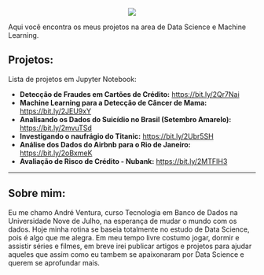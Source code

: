 <p align="center">
  <img src ="https://fontmeme.com/permalink/200514/1aeec56fe0984855673e3428f6009ddd.png">
</p>

Aqui você encontra os meus projetos na area de Data Science e Machine Learning.

## Projetos:
Lista de projetos em Jupyter Notebook:

* **Detecção de Fraudes em Cartões de Crédito:** https://bit.ly/2Qr7Nai
* **Machine Learning para a Detecção de Câncer de Mama:** https://bit.ly/2JEU9xY
* **Analisando os Dados do Suicídio no Brasil (Setembro Amarelo):** https://bit.ly/2mvuTSd
* **Investigando o naufrágio do Titanic:** https://bit.ly/2Ubr5SH
* **Análise dos Dados do Airbnb para o Rio de Janeiro:** https://bit.ly/2oBxmeK
* **Avaliação de Risco de Crédito - Nubank:** https://bit.ly/2MTFIH3

---

## Sobre mim:

Eu me chamo André Ventura, curso Tecnologia em Banco de Dados na Universidade Nove de Julho, na esperança de mudar o mundo com os dados. Hoje minha rotina se baseia totalmente no estudo de Data Science, pois é algo que me alegra.
Em meu tempo livre costumo jogar, dormir e assistir séries e filmes, em breve irei publicar artigos e projetos para ajudar aqueles que assim como eu tambem se apaixonaram por Data Science e querem se aprofundar mais.
